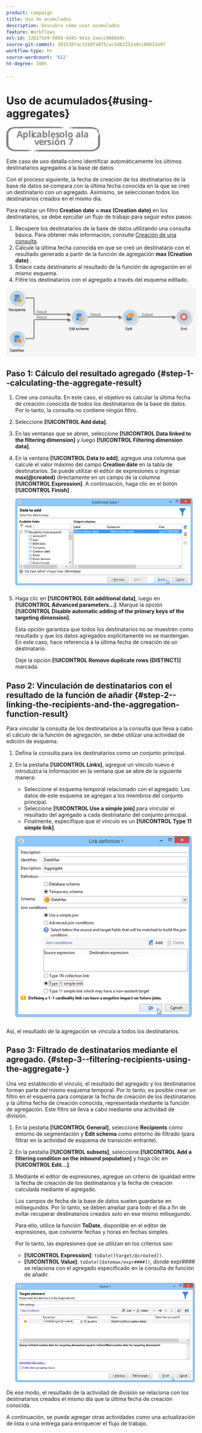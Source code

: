 ```yaml
---
product: campaign
title: Uso de acumulados
description: Descubra cómo usar acumulados
feature: Workflows
exl-id: 12b173e9-5068-4d45-9e1e-2aecc9866e9c
source-git-commit: 381538fac319dfa075cac3db2252a9cc80b31e0f
workflow-type: ht
source-wordcount: '612'
ht-degree: 100%

---
```


# Uso de acumulados{#using-aggregates}

![](../../assets/v7-only.svg)

Este caso de uso detalla cómo identificar automáticamente los últimos destinatarios agregados a la base de datos.

Con el proceso siguiente, la fecha de creación de los destinatarios de la base de datos se compara con la última fecha conocida en la que se creó un destinatario con un agregado. Asimismo, se seleccionan todos los destinatarios creados en el mismo día.

Para realizar un filtro **Creation date = max (Creation date)** en los destinatarios, se debe ejecutar un flujo de trabajo para seguir estos pasos:

1. Recupere los destinatarios de la base de datos utilizando una consulta básica. Para obtener más información, consulte [Creación de una consulta](query.md#creating-a-query).
1. Calcule la última fecha conocida en que se creó un destinatario con el resultado generado a partir de la función de agregación **max (Creation date)** .
1. Enlace cada destinatario al resultado de la función de agregación en el mismo esquema.
1. Filtre los destinatarios con el agregado a través del esquema editado.

![](assets/datamanagement_usecase_1.png)

## Paso 1: Cálculo del resultado agregado {#step-1--calculating-the-aggregate-result}

1. Cree una consulta. En este caso, el objetivo es calcular la última fecha de creación conocida de todos los destinatarios de la base de datos. Por lo tanto, la consulta no contiene ningún filtro.
1. Seleccione **[!UICONTROL Add data]**.
1. En las ventanas que se abren, seleccione **[!UICONTROL Data linked to the filtering dimension]** y luego **[!UICONTROL Filtering dimension data]**.
1. En la ventana **[!UICONTROL Data to add]**, agregue una columna que calcule el valor máximo del campo **Creation date** en la tabla de destinatarios. Se puede utilizar el editor de expresiones o ingresar **max(@created)** directamente en un campo de la columna **[!UICONTROL Expression]**. A continuación, haga clic en el botón **[!UICONTROL Finish]** .

   ![](assets/datamanagement_usecase_2.png)

1. Haga clic en **[!UICONTROL Edit additional data]**, luego en **[!UICONTROL Advanced parameters...]**. Marque la opción **[!UICONTROL Disable automatic adding of the primary keys of the targeting dimension]**.

   Esta opción garantiza que todos los destinatarios no se muestren como resultado y que los datos agregados explícitamente no se mantengan. En este caso, hace referencia a la última fecha de creación de un destinatario.

   Deje la opción **[!UICONTROL Remove duplicate rows (DISTINCT)]** marcada.

## Paso 2: Vinculación de destinatarios con el resultado de la función de añadir {#step-2--linking-the-recipients-and-the-aggregation-function-result}

Para vincular la consulta de los destinatarios a la consulta que lleva a cabo el cálculo de la función de agregación, se debe utilizar una actividad de edición de esquema.

1. Defina la consulta para los destinatarios como un conjunto principal.
1. En la pestaña **[!UICONTROL Links]**, agregue un vínculo nuevo e introduzca la información en la ventana que se abre de la siguiente manera:

   * Seleccione el esquema temporal relacionado con el agregado. Los datos de este esquema se agregan a los miembros del conjunto principal.
   * Seleccione **[!UICONTROL Use a simple join]** para vincular el resultado del agregado a cada destinatario del conjunto principal.
   * Finalmente, especifique que el vínculo es un **[!UICONTROL Type 11 simple link]**.

   ![](assets/datamanagement_usecase_3.png)

Así, el resultado de la agregación se vincula a todos los destinatarios.

## Paso 3: Filtrado de destinatarios mediante el agregado. {#step-3--filtering-recipients-using-the-aggregate-}

Una vez establecido el vínculo, el resultado del agregado y los destinatarios forman parte del mismo esquema temporal. Por lo tanto, es posible crear un filtro en el esquema para comparar la fecha de creación de los destinatarios y la última fecha de creación conocida, representada mediante la función de agregación. Este filtro se lleva a cabo mediante una actividad de división.

1. En la pestaña **[!UICONTROL General]**, seleccione **Recipients** como entorno de segmentación y **Edit schema** como entorno de filtrado (para filtrar en la actividad de esquema de transición entrante).
1. En la pestaña **[!UICONTROL subsets]**, seleccione **[!UICONTROL Add a filtering condition on the inbound population]** y haga clic en **[!UICONTROL Edit...]**.
1. Mediante el editor de expresiones, agregue un criterio de igualdad entre la fecha de creación de los destinatarios y la fecha de creación calculada mediante el agregado.

   Los campos de fecha de la base de datos suelen guardarse en milisegundos. Por lo tanto, se deben ampliar para todo el día a fin de evitar recuperar destinatarios creados solo en ese mismo milisegundo.

   Para ello, utilice la función **ToDate**, disponible en el editor de expresiones, que convierte fechas y horas en fechas simples.

   Por lo tanto, las expresiones que se utilizan en los criterios son:

   * **[!UICONTROL Expression]**: `toDate([target/@created])`.
   * **[!UICONTROL Value]**: `toDate([datemax/expr####])`, donde expr#### se relaciona con el agregado especificado en la consulta de función de añadir.

   ![](assets/datamanagement_usecase_4.png)

De ese modo, el resultado de la actividad de división se relaciona con los destinatarios creados el mismo día que la última fecha de creación conocida.

A continuación, se puede agregar otras actividades como una actualización de lista o una entrega para enriquecer el flujo de trabajo.
